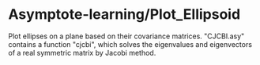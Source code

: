 # Asymptote-learning/Plot_Ellipsoid
Plot ellipses on a plane based on their covariance matrices.
"CJCBI.asy" contains a function "cjcbi", which solves the eigenvalues and eigenvectors of a real symmetric matrix by Jacobi method.
